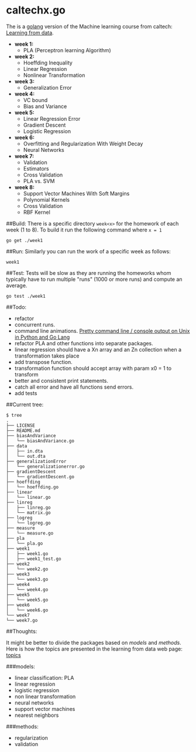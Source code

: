 caltechx.go
===========

The is a [golang](http://golang.org) version of the Machine learning course from caltech: [Learning from data](https://work.caltech.edu/telecourse.html).

* **week 1:**
    * PLA (Perceptron learning Algorithm)
* **week 2:**
    * Hoeffding Inequality
    * Linear Regression
    * Nonlinear Transformation
* **week 3:**
    * Generalization Error
* **week 4:**
    * VC bound
    * Bias and Variance
* **week 5:**
    * Linear Regression Error
    * Gradient Descent
    * Logistic Regression
* **week 6:**
    * Overfitting and Regularization With Weight Decay
    * Neural Networks
* **week 7:**
    * Validation
    * Estimators
    * Cross Validation
    * PLA vs. SVM
* **week 8:**
    * Support Vector Machines With Soft Margins
    * Polynomial Kernels
    * Cross Validation
    * RBF Kernel

##Build:
There is a specific directory `week<x>` for the homework of each week (1 to 8). To build it run the following command where `x = 1`

    go get ./week1
##Run:
Similarly you can run the work of a specific week as follows:

    week1

##Test:
    Tests will be slow as they are running the homeworks whom typically have to run multiple "runs" (1000 or more runs) and compute an average.

    go test ./week1


##Todo:
* refactor
* concurrent runs.
* command line animations. [Pretty command line / console output on Unix in Python and Go Lang](http://www.darkcoding.net/software/pretty-command-line-console-output-on-unix-in-python-and-go-lang/)
* refactor PLA and other functions into separate packages.
* linear regression should have a Xn array and an Zn collection when a transformation takes place
* add transpose function.
* transformation function should accept array with param x0 = 1 to transform
* better and consistent print statements.
* catch all error and have all functions send errors.
* add tests

##Current tree:

    $ tree
    .
    ├── LICENSE
    ├── README.md
    ├── biasAndVariance
    │   └── biasAndVariance.go
    ├── data
    │   ├── in.dta
    │   └── out.dta
    ├── generalizationError
    │   └── generalizationerror.go
    ├── gradientDescent
    │   └── gradientDescent.go
    ├── hoeffding
    │   └── hoeffding.go
    ├── linear
    │   └── linear.go
    ├── linreg
    │   ├── linreg.go
    │   └── matrix.go
    ├── logreg
    │   └── logreg.go
    ├── measure
    │   └── measure.go
    ├── pla
    │   └── pla.go
    ├── week1
    │   ├── week1.go
    │   ├── week1_test.go
    ├── week2
    │   └── week2.go
    ├── week3
    │   └── week3.go
    ├── week4
    │   └── week4.go
    ├── week5
    │   └── week5.go
    ├── week6
    │   └── week6.go
    └── week7
    └── week7.go



##Thoughts:

It might be better to divide the packages based on *models* and *methods*.
Here is how the topics are presented in the learning from data web page:
[topics](http://work.caltech.edu/library/)

###models:

* linear classification: PLA
* linear regression
* logistic regression
* non linear transformation
* neural networks
* support vector machines
* nearest neighbors


###methods:
* regularization
* validation
